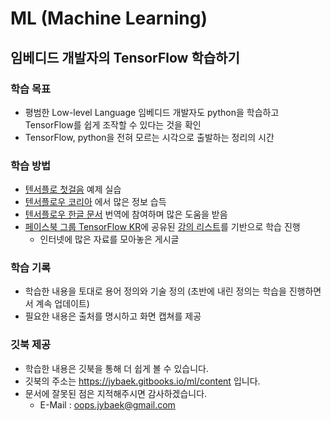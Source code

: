 # ML (Machine Learning)
## 임베디드 개발자의 TensorFlow 학습하기

### 학습 목표

  * 평범한 Low-level Language 임베디드 개발자도 python을 학습하고 TensorFlow를 쉽게 조작할 수 있다는 것을 확인
  * TensorFlow, python을 전혀 모르는 시각으로 출발하는 정리의 시간

### 학습 방법

  * [텐서플로 첫걸음](https://tensorflowkorea.wordpress.com/%ED%85%90%EC%84%9C%ED%94%8C%EB%A1%9C-%EC%B2%AB%EA%B1%B8%EC%9D%8C/) 예제 실습
  * [텐서플로우 코리아](https://tensorflowkorea.wordpress.com/) 에서 많은 정보 습득
  * [텐서플로우 한글 문서](https://github.com/tensorflowkorea/tensorflow-kr) 번역에 참여하며 많은 도움을 받음
  * [페이스북 그룹 TensorFlow KR](https://www.facebook.com/groups/TensorFlowKR)에 공유된
[강의 리스트](https://www.facebook.com/groups/TensorFlowKR/permalink/369723446702053/)를 기반으로 학습 진행
    * 인터넷에 많은 자료를 모아놓은 게시글

### 학습 기록

  * 학습한 내용을 토대로 용어 정의와 기술 정의 (초반에 내린 정의는 학습을 진행하면서 계속 업데이트)
  * 필요한 내용은 출처를 명시하고 화면 캡쳐를 제공

### 깃북 제공

  * 학습한 내용은 깃북을 통해 더 쉽게 볼 수 있습니다.
  * 깃북의 주소는 https://jybaek.gitbooks.io/ml/content 입니다.
  * 문서에 잘못된 점은 지적해주시면 감사하겠습니다.
    * E-Mail : oops.jybaek@gmail.com
